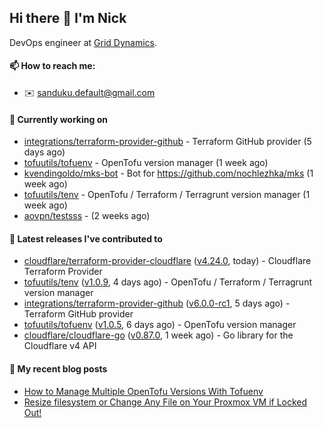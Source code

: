 ## Hi there 👋 I'm Nick

DevOps engineer at [Grid Dynamics](https://www.griddynamics.com/).

#### 📫 How to reach me:

- ✉️ sanduku.default@gmail.com

#### 👷 Currently working on


- [integrations/terraform-provider-github](https://github.com/integrations/terraform-provider-github) - Terraform GitHub provider (5 days ago)
- [tofuutils/tofuenv](https://github.com/tofuutils/tofuenv) - OpenTofu version manager (1 week ago)
- [kvendingoldo/mks-bot](https://github.com/kvendingoldo/mks-bot) - Bot for https://github.com/nochlezhka/mks (1 week ago)
- [tofuutils/tenv](https://github.com/tofuutils/tenv) - OpenTofu / Terraform / Terragrunt version manager (1 week ago)
- [aovpn/testsss](https://github.com/aovpn/testsss) -  (2 weeks ago)

#### 🔭 Latest releases I've contributed to

- [cloudflare/terraform-provider-cloudflare](https://github.com/cloudflare/terraform-provider-cloudflare) ([v4.24.0](https://github.com/cloudflare/terraform-provider-cloudflare/releases/tag/v4.24.0), today) - Cloudflare Terraform Provider
- [tofuutils/tenv](https://github.com/tofuutils/tenv) ([v1.0.9](https://github.com/tofuutils/tenv/releases/tag/v1.0.9), 4 days ago) - OpenTofu / Terraform / Terragrunt version manager
- [integrations/terraform-provider-github](https://github.com/integrations/terraform-provider-github) ([v6.0.0-rc1](https://github.com/integrations/terraform-provider-github/releases/tag/v6.0.0-rc1), 5 days ago) - Terraform GitHub provider
- [tofuutils/tofuenv](https://github.com/tofuutils/tofuenv) ([v1.0.5](https://github.com/tofuutils/tofuenv/releases/tag/v1.0.5), 6 days ago) - OpenTofu version manager
- [cloudflare/cloudflare-go](https://github.com/cloudflare/cloudflare-go) ([v0.87.0](https://github.com/cloudflare/cloudflare-go/releases/tag/v0.87.0), 1 week ago) - Go library for the Cloudflare v4 API

#### 📜 My recent blog posts
- [How to Manage Multiple OpenTofu Versions With Tofuenv](https://hackernoon.com/how-to-manage-multiple-opentofu-versions-with-tofuenv)
- [Resize filesystem or Change Any File on Your Proxmox VM if Locked Out!](https://hackernoon.com/resize-filesystem-or-change-any-file-on-your-proxmox-vm-if-locked-out)
